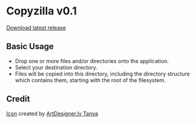 Copyzilla v0.1
============================

[Download latest release](https://github.com/sprky0/copyzilla/blob/master/dist/copyzilla.tar.gz)

Basic Usage
--------

* Drop one or more files and/or directories onto the application.
* Select your destination directory.
* Files will be copied into this directory, including the directory structure which contains them, starting with the root of the filesystem.

Credit
-------

[Icon](http://www.iconarchive.com/show/workspace-icons-by-artdesigner.html) created by [ArtDesigner.lv Tanya](http://artdesigner.lv)
